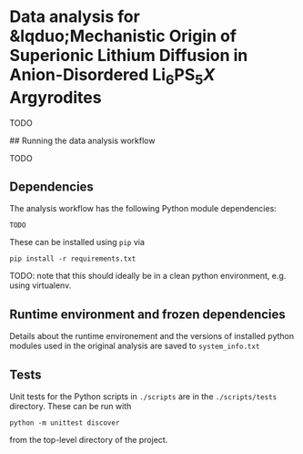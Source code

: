 # Data analysis for &lqduo;Mechanistic Origin of Superionic Lithium Diffusion in Anion-Disordered Li<sub>6</sub>PS<sub>5</sub><i>X</i> Argyrodites

TODO

## Running the data analysis workflow

TODO

## Dependencies
The analysis workflow has the following Python module dependencies:
```
TODO
```
These can be installed using `pip` via
```
pip install -r requirements.txt
```

TODO: note that this should ideally be in a clean python environment, e.g. using virtualenv.

## Runtime environment and frozen dependencies
Details about the runtime environement and the versions of installed python modules used in the original analysis are saved to `system_info.txt`

## Tests
Unit tests for the Python scripts in `./scripts` are in the `./scripts/tests` directory. These can be run with
```
python -m unittest discover
```
from the top-level directory of the project.
